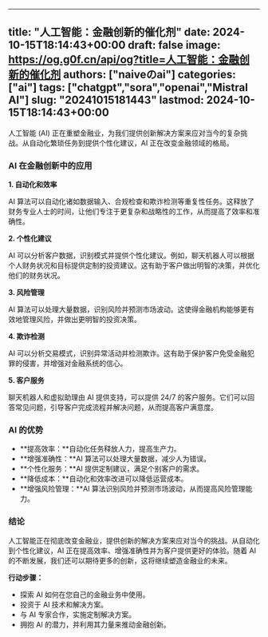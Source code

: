 
---
title: "人工智能：金融创新的催化剂"
date: 2024-10-15T18:14:43+00:00
draft: false
image: https://og.g0f.cn/api/og?title=人工智能：金融创新的催化剂
authors: ["naiveのai"]
categories: ["ai"]
tags: ["chatgpt","sora","openai","Mistral AI"]
slug: "20241015181443"
lastmod: 2024-10-15T18:14:43+00:00
---
人工智能 (AI) 正在重塑金融业，为我们提供创新解决方案来应对当今的复杂挑战。从自动化繁琐任务到提供个性化建议，AI 正在改变金融领域的格局。

### AI 在金融创新中的应用

**1. 自动化和效率**

AI 算法可以自动化诸如数据输入、合规检查和欺诈检测等重复性任务。这释放了财务专业人士的时间，让他们专注于更复杂和战略性的工作，从而提高了效率和准确性。

**2. 个性化建议**

AI 可以分析客户数据，识别模式并提供个性化建议。例如，聊天机器人可以根据个人财务状况和目标提供定制的投资建议。这有助于客户做出明智的决策，并优化他们的财务状况。

**3. 风险管理**

AI 算法可以处理大量数据，识别风险并预测市场波动。这使得金融机构能够更有效地管理风险，并做出更明智的投资决策。

**4. 欺诈检测**

AI 可以分析交易模式，识别异常活动并检测欺诈。这有助于保护客户免受金融犯罪的侵害，并增强对金融系统的信心。

**5. 客户服务**

聊天机器人和虚拟助理由 AI 提供支持，可以提供 24/7 的客户服务。它们可以回答常见问题，引导客户完成流程并解决问题，从而提高客户满意度。

### AI 的优势

* **提高效率：**自动化任务释放人力，提高生产力。
* **增强准确性：**AI 算法可以处理大量数据，减少人为错误。
* **个性化服务：**AI 提供定制建议，满足个别客户的需求。
* **降低成本：**自动化和效率改进可以降低运营成本。
* **增强风险管理：**AI 算法识别风险并预测市场波动，从而提高风险管理能力。

### 结论

人工智能正在彻底改变金融业，提供创新的解决方案来应对当今的挑战。从自动化到个性化建议，AI 正在提高效率、增强准确性并为客户提供更好的体验。随着 AI 的不断发展，我们还可以期待更多的创新，这将继续塑造金融业的未来。

**行动步骤：**

* 探索 AI 如何在您自己的金融业务中使用。
* 投资于 AI 技术和解决方案。
* 与 AI 专家合作，实施定制解决方案。
* 拥抱 AI 的潜力，并利用其力量来推动金融创新。